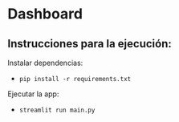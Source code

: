 # Dashboard

## Instrucciones para la ejecución:

Instalar dependencias:

- `pip install -r requirements.txt`

Ejecutar la app:

- `streamlit run main.py`

